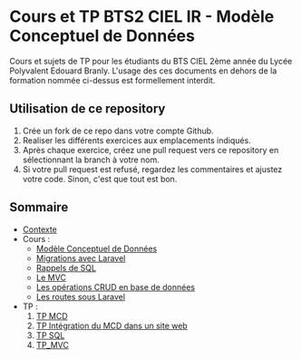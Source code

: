 # Cours et TP BTS2 CIEL IR - Modèle Conceptuel de Données

Cours et sujets de TP pour les étudiants du BTS CIEL 2ème année du Lycée Polyvalent Edouard Branly.
L'usage des ces documents en dehors de la formation nommée ci-dessus est formellement interdit.

## Utilisation de ce repository

1. Crée un fork de ce repo dans votre compte Github.
2. Realiser les différents exercices aux emplacements indiqués.
3. Après chaque exercice, créez une pull request vers ce repository en sélectionnant la branch à votre nom.
4. Si votre pull request est refusé, regardez les commentaires et ajustez votre code. Sinon, c'est que tout est bon.

## Sommaire

* [Contexte](introduction.md)
* Cours :
  * [Modèle Conceptuel de Données](./MCD.md)
  * [Migrations avec Laravel](./Migration.md)
  * [Rappels de SQL](./SQL.md)
  * [Le MVC](./MVC.md)
  * [Les opérations CRUD en base de données](./CRUD.md)
  * [Les routes sous Laravel](./routes.md)
* TP :
  1. [TP MCD](TP_MCD.md)
  2. [TP Intégration du MCD dans un site web](TP_integration_MCD.md)
  3. [TP SQL](./TP_SQL.md)
  4. [TP_MVC](./TP_MVC.md)
